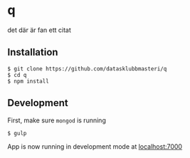 # q
det där är fan ett citat

## Installation
```
$ git clone https://github.com/datasklubbmasteri/q
$ cd q
$ npm install
```

## Development
First, make sure `mongod` is running
```
$ gulp
```
App is now running in development mode at [localhost:7000](http://localhost:7000)
